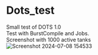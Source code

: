# Dots_test
Small test of DOTS 1.0  
Test with BurstCompile and Jobs.  
Screenshot with 1000 active tanks  
![Screenshot 2024-07-08 154533](https://github.com/Neur0mancer/Dots_test/assets/644231/05ad087d-ed3d-4913-b88a-06c2f0ecccb8)
